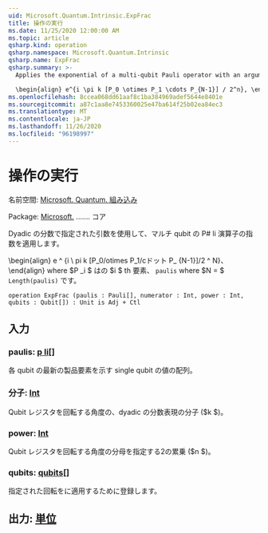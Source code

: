 ```yaml
---
uid: Microsoft.Quantum.Intrinsic.ExpFrac
title: 操作の実行
ms.date: 11/25/2020 12:00:00 AM
ms.topic: article
qsharp.kind: operation
qsharp.namespace: Microsoft.Quantum.Intrinsic
qsharp.name: ExpFrac
qsharp.summary: >-
  Applies the exponential of a multi-qubit Pauli operator with an argument given by a dyadic fraction.

  \begin{align} e^{i \pi k [P_0 \otimes P_1 \cdots P_{N-1}] / 2^n}, \end{align} where $P_i$ is the $i$th element of `paulis`, and where $N = $`Length(paulis)`.
ms.openlocfilehash: 8ccea068dd61aaf8c1ba384969adef5644e8401e
ms.sourcegitcommit: a87c1aa8e7453360025e47ba614f25b02ea84ec3
ms.translationtype: MT
ms.contentlocale: ja-JP
ms.lasthandoff: 11/26/2020
ms.locfileid: "96198997"
---
```

# <a name="expfrac-operation"></a>操作の実行

名前空間: [Microsoft. Quantum. 組み込み](xref:Microsoft.Quantum.Intrinsic)

Package: [Microsoft.](https://nuget.org/packages/Microsoft.Quantum.QSharp.Core) ....... コア


Dyadic の分数で指定された引数を使用して、マルチ qubit の P# li 演算子の指数を適用します。

\begin{align} e ^ {i \ pi k [P_0/otimes P_1/cドット P_ {N-1}]/2 ^ N}、\end{align} where $P _i $ はの $i $ th 要素、 `paulis` where $N = $ `Length(paulis)` です。

```qsharp
operation ExpFrac (paulis : Pauli[], numerator : Int, power : Int, qubits : Qubit[]) : Unit is Adj + Ctl
```


## <a name="input"></a>入力

### <a name="paulis--pauli"></a>paulis: [p li](xref:microsoft.quantum.lang-ref.pauli)[]

各 qubit の最新の製品要素を示す single qubit の値の配列。


### <a name="numerator--int"></a>分子: [Int](xref:microsoft.quantum.lang-ref.int)

Qubit レジスタを回転する角度の、dyadic の分数表現の分子 ($k $)。


### <a name="power--int"></a>power: [Int](xref:microsoft.quantum.lang-ref.int)

Qubit レジスタを回転する角度の分母を指定する2の累乗 ($n $)。


### <a name="qubits--qubit"></a>qubits: [qubits](xref:microsoft.quantum.lang-ref.qubit)[]

指定された回転をに適用するために登録します。



## <a name="output--unit"></a>出力: [単位](xref:microsoft.quantum.lang-ref.unit)

